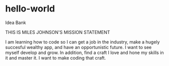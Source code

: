 # hello-world
Idea Bank

THIS IS MILES JOHNSON'S MISSION STATEMENT

I am learning how to code so I can get a job in the industry, make a hugely succesful wealthy app, and have an opportunistic future. I want to see myself develop and grow. In addition, find a craft I love and hone my skills in it and master it. I want to make coding that craft. 
